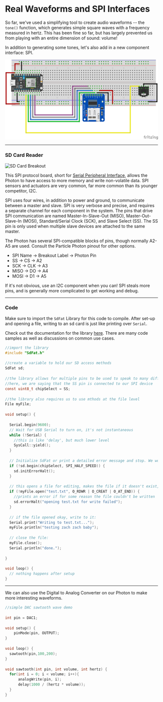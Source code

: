 # Real Waveforms and SPI Interfaces

So far, we've used a simplifying tool to create audio waveforms -- the `tone()` function, which generates simple square waves with a frequency measured in hertz. This has been fine so far, but has largely prevented us from playing with an entire dimension of sound: volume!

In addition to generating some tones, let's also add in a new component interface: SPI.

![SPI](spi.png)

-----

### SD Card Reader

![SD Card Breakout](https://cdn-shop.adafruit.com/970x728/254-05.jpg)

This SPI protocol board, short for [Serial Peripheral Interface](https://en.wikipedia.org/wiki/Serial_Peripheral_Interface_Bus), allows the Photon to have access to more memory and write non-volatile data. SPI sensors and actuators are very common, far more common than its younger competitor, I2C.

SPI uses four wires, in addition to power and ground, to communicate between a master and slave. SPI is very verbose and precise, and requires a separate channel for each component in the system. The pins that drive SPI communication are named Master-In-Slave-Out (MISO), Master-Out-Slave-In (MOSI), Standard/Serial Clock (SCK), and Slave Select (SS). The SS pin is only used when multiple slave devices are attached to the same master.

The Photon has several SPI-compatible blocks of pins, though normally A2-A5 are used. Consult the Particle Photon pinout for other options.

- SPI Name -> Breakout Label -> Photon Pin
- SS -> CS -> A2
- SCK -> CLK -> A3
- MISO -> DO -> A4
- MOSI -> D1 -> A5

If it's not obvious, use an I2C component when you can! SPI steals more pins, and is generally more complicated to get working and debug.

-----

### Code

Make sure to import the `SdFat` Library for this code to compile. After set-up and opening a file, writing to an sd card is just like printing over `Serial`.

Check out the documentation for the library [here](https://github.com/greiman/SdFat-Particle). There are many code samples as well as discussions on common use cases.

```c
//import the library
#include "SdFat.h"

//create a variable to hold our SD access methods
SdFat sd;

//the library allows for multiple pins to be used to speak to many different SPI devices
//here, we are saying that the SS pin is connected to our SPI device
const uint8_t chipSelect = SS;

//the library also requires us to use mthods at the file level
File myFile;

void setup() {

  Serial.begin(9600);
  // Wait for USB Serial to turn on, it's not instantaneous
  while (!Serial) {
    //this is like 'delay', but much lower level
    SysCall::yield();
  }
  
  // Initialize SdFat or print a detailed error message and stop. We work here at half speed, in case our Photon tries to access the SD card before the breakout board is ready
  if (!sd.begin(chipSelect, SPI_HALF_SPEED)) {
    sd.initErrorHalt();
  }

  // this opens a file for editing, makes the file if it doesn't exist, and places our imaginary text cursor at the end.
  if (!myFile.open("test.txt", O_RDWR | O_CREAT | O_AT_END)) {
    //prints an error if for some reason the file couldn't be written
    sd.errorHalt("opening test.txt for write failed");
  }

  // if the file opened okay, write to it:
  Serial.print("Writing to test.txt...");
  myFile.println("testing zach zach baby");

  // close the file:
  myFile.close();
  Serial.println("done.");

}

void loop() {
  // nothing happens after setup
}
```

-----

We can also use the Digital to Analog Converter on our Photon to make more interesting waveforms. 

```c
//simple DAC sawtooth wave demo

int pin = DAC1;

void setup() {
    pinMode(pin, OUTPUT);
}

void loop() {
  sawtooth(pin,100,200);
}

void sawtooth(int pin, int volume, int hertz) {
  for(int i = 0; i < volume; i++){
      analogWrite(pin, i);
      delay(1000 / (hertz * volume));
  }
}

```
